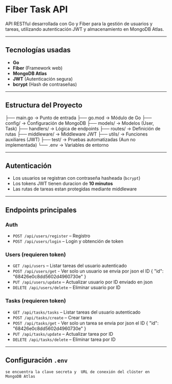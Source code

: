 # Fiber Task API

API RESTful desarrollada con Go y Fiber para la gestión de usuarios y tareas, utilizando autenticación JWT y almacenamiento en MongoDB Atlas.

---

## Tecnologías usadas

- **Go**
- **Fiber** (Framework web)
- **MongoDB Atlas**
- **JWT** (Autenticación segura)
- **bcrypt** (Hash de contraseñas)

---

## Estructura del Proyecto

├── main.go → Punto de entrada
├── go.mod → Módulo de Go
├── config/ → Configuración de MongoDB
├── models/ → Modelos (User, Task)
├── handlers/ → Lógica de endpoints
├── routes/ → Definición de rutas
├── middleware/ → Middleware JWT
├── utils/ → Funciones auxiliares (JWT)
├── test/ → Pruebas automatizadas (Aun no implementada)
└── .env → Variables de entorno



---

## Autenticación

- Los usuarios se registran con contraseña hasheada (`bcrypt`)
- Los tokens JWT tienen duracion de **10 minutos**
- Las rutas de tareas estan protegidas mediante middleware

---

## Endpoints principales

### Auth
- `POST /api/users/register` – Registro
- `POST /api/users/login` – Login y obtención de token

### Users (requieren token)
- `GET /api/users` – Listar tareas del usuario autenticado
- `POST /api/users/get` - Ver solo un usuario se envia por json el ID 
{
   "id": "68426e0c8dd5602d4960730e"
}
- `PUT /api/users/update` – Actualizar usuario por ID enviado en json
- `DELETE /api/users/delete` – Eliminar usuario por ID 

### Tasks (requieren token)
- `GET /api/tasks/tasks` – Listar tareas del usuario autenticado
- `POST /api/tasks/create` – Crear tarea
- `POST /api/tasks/get` - Ver solo un tarea se envia por json el ID 
{
   "id": "68426e0c8dd5602d4960730e"
}
- `PUT /api/tasks/update` – Actualizar tarea por ID
- `DELETE /api/tasks/delete` – Eliminar tarea por ID

---

##  Configuración `.env`

```env
se encuentra la clave secreta y  URL de conexión del clúster en MongoDB Atlas
